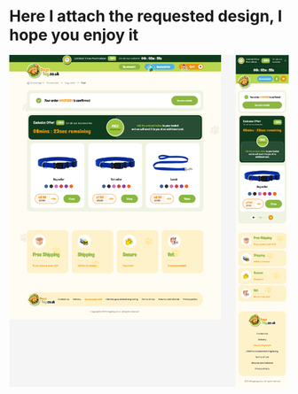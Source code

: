 <div>
<h1>Here I attach the requested design, I hope you enjoy it</h1>
<img src="./src/assets/Design.png" height="600px" width="600px" />
</div>